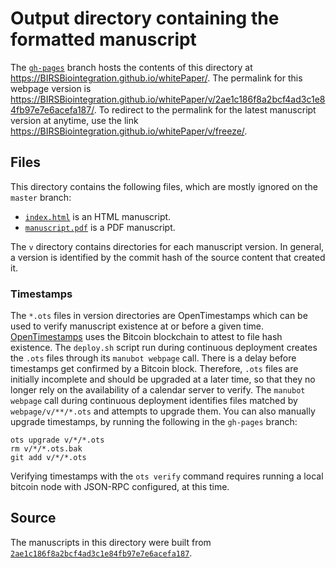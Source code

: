 # Output directory containing the formatted manuscript

The [`gh-pages`](https://github.com/BIRSBiointegration/whitePaper/tree/gh-pages) branch hosts the contents of this directory at <https://BIRSBiointegration.github.io/whitePaper/>.
The permalink for this webpage version is <https://BIRSBiointegration.github.io/whitePaper/v/2ae1c186f8a2bcf4ad3c1e84fb97e7e6acefa187/>.
To redirect to the permalink for the latest manuscript version at anytime, use the link <https://BIRSBiointegration.github.io/whitePaper/v/freeze/>.

## Files

This directory contains the following files, which are mostly ignored on the `master` branch:

+ [`index.html`](index.html) is an HTML manuscript.
+ [`manuscript.pdf`](manuscript.pdf) is a PDF manuscript.

The `v` directory contains directories for each manuscript version.
In general, a version is identified by the commit hash of the source content that created it.

### Timestamps

The `*.ots` files in version directories are OpenTimestamps which can be used to verify manuscript existence at or before a given time.
[OpenTimestamps](https://opentimestamps.org/) uses the Bitcoin blockchain to attest to file hash existence.
The `deploy.sh` script run during continuous deployment creates the `.ots` files through its `manubot webpage` call.
There is a delay before timestamps get confirmed by a Bitcoin block.
Therefore, `.ots` files are initially incomplete and should be upgraded at a later time, so that they no longer rely on the availability of a calendar server to verify.
The `manubot webpage` call during continuous deployment identifies files matched by `webpage/v/**/*.ots` and attempts to upgrade them.
You can also manually upgrade timestamps, by running the following in the `gh-pages` branch:

```shell
ots upgrade v/*/*.ots
rm v/*/*.ots.bak
git add v/*/*.ots
```

Verifying timestamps with the `ots verify` command requires running a local bitcoin node with JSON-RPC configured, at this time.

## Source

The manuscripts in this directory were built from
[`2ae1c186f8a2bcf4ad3c1e84fb97e7e6acefa187`](https://github.com/BIRSBiointegration/whitePaper/commit/2ae1c186f8a2bcf4ad3c1e84fb97e7e6acefa187).
